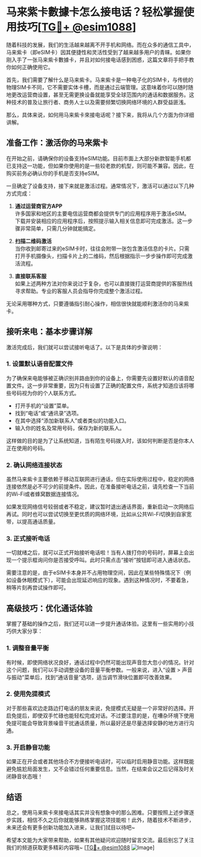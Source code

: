 # 马来紫卡數據卡怎么接电话？轻松掌握使用技巧[[TG💪+ @esim1088](https://t.me/s/esim1088)]

随着科技的发展，我们的生活越来越离不开手机和网络。而在众多的通信工具中，马来紫卡（即eSIM卡）因其便捷性和灵活性受到了越来越多用户的青睐。如果你刚入手了一张马来紫卡數據卡，并且对如何接电话感到困惑，这篇文章将手把手教你如何正确使用它。

首先，我们需要了解什么是马来紫卡。马来紫卡是一种电子化的SIM卡，与传统的物理SIM卡不同，它不需要实体卡槽，而是通过云端管理。这意味着你可以随时随地更改运营商设置，甚至无需更换设备就能享受全球范围内的通话和数据服务。这种技术的普及让旅行者、商务人士以及需要频繁切换网络环境的人群受益匪浅。

那么，具体来说，如何用马来紫卡來接电话呢？接下来，我将从几个方面为你详细讲解。

## **准备工作：激活你的马来紫卡**

在开始之前，请确保你的设备支持eSIM功能。目前市面上大部分新款智能手机都已支持这一功能，但如果你使用的是一些较老款的机型，则可能不兼容。因此，在购买前务必确认你的手机是否支持eSIM。

一旦确定了设备支持，接下来就是激活过程。通常情况下，激活可以通过以下几种方式完成：

1. **通过运营商官方APP**  
   许多国家和地区的主要电信运营商都会提供专门的应用程序用于激活eSIM。下载并安装相应的应用程序后，按照提示输入相关信息即可完成激活。这一步骤非常简单，只需几分钟就能搞定。

2. **扫描二维码激活**  
   当你收到邮寄过来的eSIM卡时，往往会附带一张包含激活信息的卡片。只需打开手机摄像头，扫描卡片上的二维码，然后根据指示一步步操作即可完成激活流程。

3. **直接联系客服**  
   如果上述两种方法对你来说过于复杂，也可以直接拨打运营商提供的客服热线寻求帮助。专业的客服人员会指导你完成整个激活过程。

无论采用哪种方式，只要遵循指引耐心操作，相信很快就能顺利激活你的马来紫卡。

## 接听来电：基本步骤详解

激活完成后，我们就可以尝试接听电话了。以下是具体的步骤说明：

### 1. 设置默认语音配置文件

为了确保来电能够被正确识别并路由到你的设备上，你需要先设置好默认的语音配置文件。这一步非常重要，因为只有设置了正确的配置文件，系统才知道应该将哪些号码视为你的个人联系方式。

- 打开手机的“设置”菜单。
- 找到“电话”或“通讯录”选项。
- 在其中选择“添加新联系人”或者类似的功能入口。
- 输入你的姓名及常用号码，保存为新的联系人。

这样做的目的是为了让系统知道，当有陌生号码拨入时，该如何判断是否是你本人正在使用的号码。

### 2. 确认网络连接状态

虽然马来紫卡主要依赖于移动互联网进行通话，但在实际使用过程中，稳定的网络连接依然是必不可少的前提条件。因此，在准备接听电话之前，请先检查一下当前的Wi-Fi或者蜂窝数据连接情况。

如果发现网络信号较弱或者不稳定，建议暂时退出通话界面，重新启动一次网络后再试。同时也可以尝试切换至更优质的网络环境，比如从公共Wi-Fi切换到自家宽带，以提高通话质量。

### 3. 正式接听电话

一切就绪之后，就可以正式开始接听电话啦！当有人拨打你的号码时，屏幕上会出现一个提示框询问你是否接受呼叫。此时只需点击“接听”按钮即可进入通话状态。

需要注意的是，由于eSIM卡本身并不占用物理空间，因此在某些特殊情况下（例如设备休眠模式下），可能会出现延迟响应的现象。遇到这种情况时，不要着急，稍等片刻再尝试操作即可。

## 高级技巧：优化通话体验

掌握了基础的操作之后，我们还可以进一步提升通话体验。这里有一些实用的小技巧供大家分享：

### 1. 调整音量平衡

有时候，即使网络状况良好，通话过程中仍然可能出现声音忽大忽小的情况。针对这个问题，我们可以手动调整设备的音量平衡参数。一般来说，进入“设置 > 声音与振动”菜单后，找到“通话音量”选项，适当调节滑块位置即可改善效果。

### 2. 使用免提模式

对于那些喜欢边走路边打电话的朋友来说，免提模式无疑是一个非常好的选择。开启免提后，即使双手忙碌也能轻松完成对话。不过要注意的是，在嘈杂环境下使用免提可能会导致背景噪音干扰通话质量，所以最好还是尽量选择安静的地方进行沟通。

### 3. 开启静音功能

如果正在开会或者其他场合不方便接听电话时，可以临时启用静音功能。这样既能避免尴尬局面发生，又不会错过任何重要信息。当然，在结束会议之后记得及时关闭静音状态哦！

## 结语

总之，使用马来紫卡來接电话其实并没有想象中的那么困难。只要按照上述步骤逐步实践，相信不久之后你就能够熟练掌握这项技能啦！此外，随着技术不断进步，未来还会有更多创新功能加入进来，让我们拭目以待吧~

希望本文能为大家带来帮助，如果有其他疑问欢迎随时留言交流。最后别忘了关注我们的频道获取更多精彩内容哦~ [[TG💪+ @esim1088](https://t.me/s/esim1088) ![Image](https://i.postimg.cc/4NQfJmqS/Snipaste-2025-05-13-00-14-12.png)]